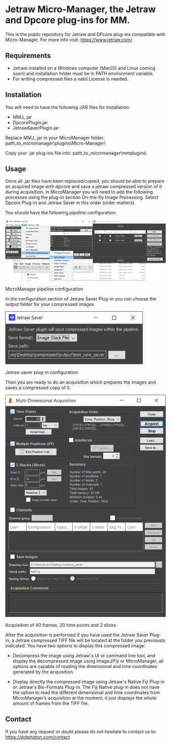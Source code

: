 # Jetraw Micro-Manager, the Jetraw and Dpcore plug-ins for MM. 

This is the public repository for Jetraw and DPcore plug-ins compatible with Micro-Manager. For more info visit:
https://www.jetraw.com/


## Requirements
- Jetraw installed on a Windows computer (MacOS and Linux coming soon) and installation folder must be in PATH environment variable.
- For writing compressed files a valid License is needed. 

## Installation
You will need to have the following JAR files for installation:

- MMJ_.jar
- DpcorePlugin.jar
- JetrawSaverPlugin.jar

Replace MMJ_.jar in your MicroManager folder:
path_to_micromanager\plugins\Micro-Manager\

Copy your .jar plug-ins file into:
path_to_micromanager\mmplugins\

## Usage
Once all .jar files have been replaced/copied, you should be able to prepare an acquired image with dpcore and save a jetraw compressed version of it during acquisition.
In MicroManager you will need to add the following processes using the plug-in section On-the-fly Image Processing.
Select Dpcore Plug-in and Jetraw Saver in this order (order matters).

You should have the following pipeline configuration:

![alt text](https://github.com/Jetraw/MicroManager/blob/master/screenshots/pipeline_configuration.png)

MicroManager pipeline configuration


In the configuration section of Jetraw Saver Plug-in you can choose the output folder for your compressed images.

![alt text](https://github.com/Jetraw/MicroManager/blob/master/screenshots/jetraw_saver_plugin.png)

Jetraw saver plug-in configuration


Then you are ready to do an acquisition which prepares the images and saves a compressed copy of it.

![alt text](https://github.com/Jetraw/MicroManager/blob/master/screenshots/acquisition_screen.png)

Acquisition of 40 frames, 20 time points and 2 slices 


After the acquisition is performed if you have used the Jetraw Saver Plug-in, a Jetraw compressed TIFF file will be located at the folder you previously indicated. You have two options to display this compressed image:

- Decompress the image using Jetraw's UI or command line tool, and display the decompressed image using ImageJ/Fiji or MicroManager, all options are capable of reading the dimensional and time coordinates generated by the acquisition.

- Display directly the compressed image using Jetraw's Native Fiji Plug-in or Jetraw's Bio-Formats Plug-in. The Fiji Native plug-in does not have the option to read the different dimensional and time coordinates from MicroManager’s acquisition at the moment, it just displays the whole amount of frames from the TIFF file.


## Contact

If you have any request or doubt please do not hesitate to contact us to:
https://dotphoton.com/contact
